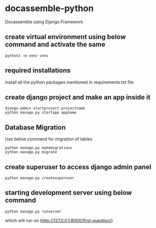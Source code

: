 # docassemble-python


Docassemble using Django Framework

## create virtual environment using below command and activate the same
```
python3 -m venv venv
```
## required installations
install all the python packages mentioned in requirements.txt file

## create django project and make an app inside it
```
django-admin startproject projectname
python manage.py startapp appname
```

## Database Migration
Use below command for migration of tables
```
python manage.py makemigrations
python manage.py migrate
```
## create superuser to access django admin panel
```
python manage.py createsuperuser
```
## starting development server using below command
```
python manage.py runserver
```
which will run on (http://127.0.0.1:8000/first-question/)
